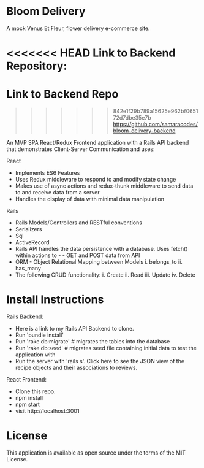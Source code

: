 # Bloom Delivery 
A mock Venus Et Fleur, flower delivery e-commerce site.

<<<<<<< HEAD
Link to Backend Repository: 
=======
# Link to Backend Repo
>>>>>>> 842e1f29b789a15625e962bf065172d7dbe35e7b
https://github.com/samaracodes/bloom-delivery-backend

An MVP SPA React/Redux Frontend application with a Rails API backend that demonstrates Client-Server Communication and uses:

React
- Implements ES6 Features
- Uses Redux middleware to respond to and modify state change
- Makes use of async actions and redux-thunk middleware to send data to and receive data from a server
- Handles the display of data with minimal data manipulation

Rails
- Rails Models/Controllers and RESTful conventions
- Serializers
- Sql
- ActiveRecord
- Rails API handles the data persistence with a database. Uses fetch() within actions to - - GET and POST data from API
- ORM - Object Relational Mapping between Models
    i. belongs_to
    ii. has_many
- The following CRUD functionality:
    i. Create
    ii. Read
    iii. Update
    iv. Delete

# Install Instructions
Rails Backend:
- Here is a link to my Rails API Backend to clone.
- Run 'bundle install'
- Run 'rake db:migrate' # migrates the tables into the database
- Run 'rake db:seed' # migrates seed file containing initial data to test the application with
- Run the server with 'rails s'. Click here to see the JSON view of the recipe objects and their associations to reviews.

React Frontend:
- Clone this repo.
- npm install
- npm start
- visit http://localhost:3001

# License
This application is available as open source under the terms of the MIT License.
